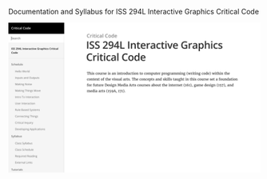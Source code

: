 Documentation and Syllabus for ISS 294L Interactive Graphics Critical Code

![Alt text](critical-code.png?raw=true "Optional Title")
